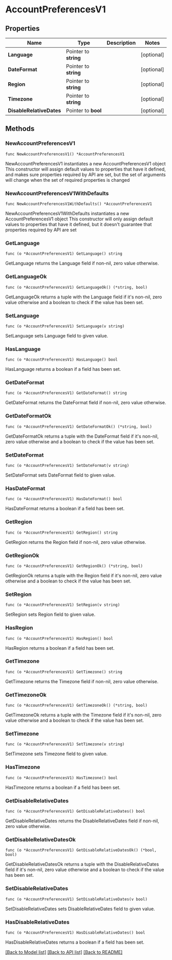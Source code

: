 # AccountPreferencesV1

## Properties

Name | Type | Description | Notes
------------ | ------------- | ------------- | -------------
**Language** | Pointer to **string** |  | [optional] 
**DateFormat** | Pointer to **string** |  | [optional] 
**Region** | Pointer to **string** |  | [optional] 
**Timezone** | Pointer to **string** |  | [optional] 
**DisableRelativeDates** | Pointer to **bool** |  | [optional] 

## Methods

### NewAccountPreferencesV1

`func NewAccountPreferencesV1() *AccountPreferencesV1`

NewAccountPreferencesV1 instantiates a new AccountPreferencesV1 object
This constructor will assign default values to properties that have it defined,
and makes sure properties required by API are set, but the set of arguments
will change when the set of required properties is changed

### NewAccountPreferencesV1WithDefaults

`func NewAccountPreferencesV1WithDefaults() *AccountPreferencesV1`

NewAccountPreferencesV1WithDefaults instantiates a new AccountPreferencesV1 object
This constructor will only assign default values to properties that have it defined,
but it doesn't guarantee that properties required by API are set

### GetLanguage

`func (o *AccountPreferencesV1) GetLanguage() string`

GetLanguage returns the Language field if non-nil, zero value otherwise.

### GetLanguageOk

`func (o *AccountPreferencesV1) GetLanguageOk() (*string, bool)`

GetLanguageOk returns a tuple with the Language field if it's non-nil, zero value otherwise
and a boolean to check if the value has been set.

### SetLanguage

`func (o *AccountPreferencesV1) SetLanguage(v string)`

SetLanguage sets Language field to given value.

### HasLanguage

`func (o *AccountPreferencesV1) HasLanguage() bool`

HasLanguage returns a boolean if a field has been set.

### GetDateFormat

`func (o *AccountPreferencesV1) GetDateFormat() string`

GetDateFormat returns the DateFormat field if non-nil, zero value otherwise.

### GetDateFormatOk

`func (o *AccountPreferencesV1) GetDateFormatOk() (*string, bool)`

GetDateFormatOk returns a tuple with the DateFormat field if it's non-nil, zero value otherwise
and a boolean to check if the value has been set.

### SetDateFormat

`func (o *AccountPreferencesV1) SetDateFormat(v string)`

SetDateFormat sets DateFormat field to given value.

### HasDateFormat

`func (o *AccountPreferencesV1) HasDateFormat() bool`

HasDateFormat returns a boolean if a field has been set.

### GetRegion

`func (o *AccountPreferencesV1) GetRegion() string`

GetRegion returns the Region field if non-nil, zero value otherwise.

### GetRegionOk

`func (o *AccountPreferencesV1) GetRegionOk() (*string, bool)`

GetRegionOk returns a tuple with the Region field if it's non-nil, zero value otherwise
and a boolean to check if the value has been set.

### SetRegion

`func (o *AccountPreferencesV1) SetRegion(v string)`

SetRegion sets Region field to given value.

### HasRegion

`func (o *AccountPreferencesV1) HasRegion() bool`

HasRegion returns a boolean if a field has been set.

### GetTimezone

`func (o *AccountPreferencesV1) GetTimezone() string`

GetTimezone returns the Timezone field if non-nil, zero value otherwise.

### GetTimezoneOk

`func (o *AccountPreferencesV1) GetTimezoneOk() (*string, bool)`

GetTimezoneOk returns a tuple with the Timezone field if it's non-nil, zero value otherwise
and a boolean to check if the value has been set.

### SetTimezone

`func (o *AccountPreferencesV1) SetTimezone(v string)`

SetTimezone sets Timezone field to given value.

### HasTimezone

`func (o *AccountPreferencesV1) HasTimezone() bool`

HasTimezone returns a boolean if a field has been set.

### GetDisableRelativeDates

`func (o *AccountPreferencesV1) GetDisableRelativeDates() bool`

GetDisableRelativeDates returns the DisableRelativeDates field if non-nil, zero value otherwise.

### GetDisableRelativeDatesOk

`func (o *AccountPreferencesV1) GetDisableRelativeDatesOk() (*bool, bool)`

GetDisableRelativeDatesOk returns a tuple with the DisableRelativeDates field if it's non-nil, zero value otherwise
and a boolean to check if the value has been set.

### SetDisableRelativeDates

`func (o *AccountPreferencesV1) SetDisableRelativeDates(v bool)`

SetDisableRelativeDates sets DisableRelativeDates field to given value.

### HasDisableRelativeDates

`func (o *AccountPreferencesV1) HasDisableRelativeDates() bool`

HasDisableRelativeDates returns a boolean if a field has been set.


[[Back to Model list]](../README.md#documentation-for-models) [[Back to API list]](../README.md#documentation-for-api-endpoints) [[Back to README]](../README.md)


